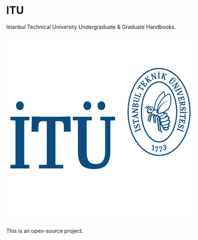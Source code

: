 # ITU
Istanbul Technical University Undergraduate &amp; Graduate Handbooks.

<p align="center">
  <img src="assests/itu.jpg">
</p>




This is an open-source project.

